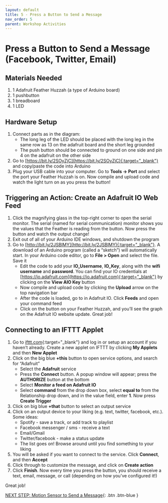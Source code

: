 ```yaml
---
layout: default
title: 5 - Press a Button to Send a Message
nav_order: 5
parent: Workshop Activities
---
```


# Press a Button to Send a Message (Facebook, Twitter, Email)

## Materials Needed
1.  1 Adafruit Feather Huzzah (a type of Arduino board)
2.  1 pushbutton
3.  1 breadboard
4.  1 LED

## Hardware Setup
1.  Connect parts as in the diagram:
    -   The long leg of the LED should be placed with the long leg in the same row as 13 on the adafruit board and the short leg grounded
    -   The push button should be connected to ground on one side and pin 4 on the adafruit on the other side
2.  Go to [https://bit.ly/2SOyZjC](https://bit.ly/2SOyZjC){:target="_blank"} and copy/paste the code into Arduino
3.  Plug your USB cable into your computer.  Go to **Tools -> Port** and select the port your Feather Huzzah is on. Now compile and upload code and watch the light turn on as you press the button!

## Triggering an Action: Create an Adafruit IO Web Feed
1.  Click the magnifying glass in the top-right corner to open the serial monitor. The serial (named for serial communication) monitor shows you the values that the Feather is reading from the button. Now press the button and watch the output change!
2.  Exit out of all of your Arduino IDE windows, and shutdown the program
3.  Go to [http://bit.ly/2JSBlMY](http://bit.ly/2JSBlMY){:target="_blank"}. A download of an Arduino program (called a “sketch”) will automatically start. In your Arduino code editor, go to **File > Open** and select the file. Save it
    -   Edit the code to add your **IO_Username**, **IO_Key**, along with the **wifi username** and **password**. You can find your IO credentials at [https://io.adafruit.com](https://io.adafruit.com){:target="_blank"} by clicking on the **View AIO Key** button
    -   Now compile and upload code by clicking the **Upload** arrow on the top navigation bar
    -   After the code is loaded, go to in Adafruit IO. Click **Feeds** and open your command feed
    -   Click on the button on your Feather Huzzah, and you’ll see the graph on the Adafruit IO website update. Great job!

## Connecting to an IFTTT Applet
1.  Go to [ifttt.com](https://ifttt.com/){:target="_blank"} and log in or setup an account if you haven’t already. Create a new applet on IFTTT by clicking **My Applets** and then **New Applet**
2.  Click on the big blue **+this** button to open service options, and search for “Adafruit”
    -   Select the **Adafruit** service
    -   Press the **Connect** button. A popup window will appear; press the **AUTHORIZE** button at the bottom
    -   Select **Monitor a feed on Adafruit IO**
    -   Select **command** from the drop down box, select **equal to** from the Relationship drop down, and in the value field, enter **1**. Now press **Create Trigger**
3.  Click on big blue **+that** button to select an output service
4.  Click on an output device to your liking (e.g. text, twitter, facebook, etc.).  Some ideas:
    -   Spotify - save a track, or add track to playlist
    -   Facebook messenger / sms - receive a text
    -   Email/Gmail
    -   Twitter/facebook - make a status update
    -   The list goes on! Browse around until you find something to your liking
5.  You will be asked if you want to connect to the service. Click **Connect**, and then **Accept**
6.  Click through to customize the message, and click on **Create action**
7.  Click **Finish**. Now every time you press the button, you should receive a text, email, message, or call (depending on how you’ve configured it!)

Great job!

[NEXT STEP: Motion Sensor to Send a Message](act-5.html){: .btn .btn-blue }
